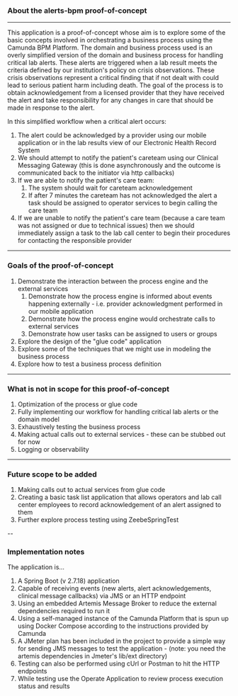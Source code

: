 ### About the alerts-bpm proof-of-concept
---

This application is a proof-of-concept whose aim is to explore some of the basic concepts
involved in orchestrating a business process using the Camunda BPM Platform. The domain and 
business process used is an overly simplified version of the domain and business process for
handling critical lab alerts. These alerts are triggered when a lab result 
meets the criteria defined by our institution's policy on crisis observations. These crisis 
observations represent a critical finding that if not dealt with could lead to serious patient 
harm including death. The goal of the process is to obtain acknowledgement from a licensed 
provider that they have received the alert and take responsibility for any changes in care 
that should be made in response to the alert.

In this simplified workflow when a critical alert occurs:
1. The alert could be acknowledged by a provider using our mobile application or in the lab results
view of our Electronic Health Record System
1. We should attempt to notify the patient's careteam using our Clinical Messaging Gateway 
(this is done asynchronously and the outcome is communicated back to the initiator via http callbacks) 
1. If we are able to notify the patient's care team: 
   1. The system should wait for careteam acknowledgement
   1. If after 7 minutes the careteam has not acknowledged the alert a task should be assigned to
   operator services to begin calling the care team
1. If we are unable to notify the patient's care team 
(because a care team was not assigned or due to technical issues) then we should immediately assign
a task to the lab call center to begin their procedures for contacting the responsible provider

---
### Goals of the proof-of-concept

1. Demonstrate the interaction between the process engine and the external services 
   1. Demonstrate how the process engine is informed about events happening externally - 
   i.e. provider acknowledgment performed in our mobile application
   1. Demonstrate how the process engine would orchestrate calls to external services
   1. Demonstrate how user tasks can be assigned to users or groups
1. Explore the design of the "glue code" application
1. Explore some of the techniques that we might use in modeling the business process 
1. Explore how to test a business process definition 

---
### What is not in scope for this proof-of-concept

1. Optimization of the process or glue code
1. Fully implementing our workflow for handling critical lab alerts or the domain model
1. Exhaustively testing the business process
1. Making actual calls out to external services - these can be stubbed out for now
1. Logging or observability 

--- 
### Future scope to be added

1. Making calls out to actual services from glue code
1. Creating a basic task list application that allows operators and lab call center employees to
record acknowledgement of an alert assigned to them
1. Further explore process testing using ZeebeSpringTest

--
### Implementation notes

The application is...

1. A Spring Boot (v 2.7.18) application
1. Capable of receiving events (new alerts, alert acknowledgements, clinical message callbacks) 
via JMS or an HTTP endpoint
1. Using an embedded Artemis Message Broker to reduce the external dependencies required to run it
1. Using a self-managed instance of the Camunda Platform that is spun up using 
Docker Compose according to the instructions provided by Camunda
1. A JMeter plan has been included in the project to provide a simple way for sending JMS messages 
to test the application - (note: you need the artemis dependencies in Jmeter's lib/ext directory)
1. Testing can also be performed using cUrl or Postman to hit the HTTP endpoints
1. While testing use the Operate Application to review process execution status and results